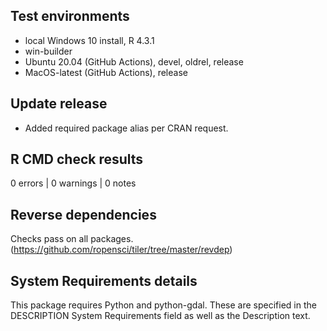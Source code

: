 ## Test environments

* local Windows 10 install, R 4.3.1
* win-builder
* Ubuntu 20.04 (GitHub Actions), devel, oldrel, release
* MacOS-latest (GitHub Actions), release

## Update release

* Added required package alias per CRAN request.

## R CMD check results

0 errors | 0 warnings | 0 notes

## Reverse dependencies

Checks pass on all packages. (https://github.com/ropensci/tiler/tree/master/revdep)

## System Requirements details

This package requires Python and python-gdal. These are specified in the DESCRIPTION System Requirements field as well as the Description text.
